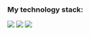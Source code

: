 ### My technology stack:

<img src="https://img.shields.io/badge/HTML-fdf4e3?style=for-the-badge&logo=HTML5&logoColor=#A52A2A"> <img src="https://img.shields.io/badge/CSS-1E90FF?style=for-the-badge&logo=CSS3&logoColor=FFFFE0"> <img src="https://img.shields.io/badge/Figma-1E90FF?style=for-the-badge&logo=Figma&logoColor=8c3ead">


